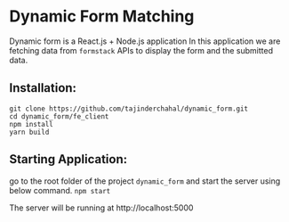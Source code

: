 # Dynamic Form Matching
Dynamic form is a React.js + Node.js application
In this application we are fetching data from `formstack` APIs to display the form and the submitted data.


## Installation: 
```
git clone https://github.com/tajinderchahal/dynamic_form.git
cd dynamic_form/fe_client 
npm install
yarn build
```

## Starting Application:
go to the root folder of the project `dynamic_form` and start the server using below command.
```npm start```

The server will be running at http://localhost:5000
